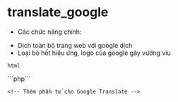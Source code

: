 # translate_google
- Các chức năng chính:
 + Dịch toàn bộ trang web với google dịch
 + Loại bỏ hết hiệu ứng, logo của google gây vướng víu

```html```
<link href="duogxaolin.css?t=1685691435175" rel="stylesheet" type="text/css" />
<script type="text/javascript">
    function googleTranslate() {
        new google.translate['TranslateElement']({
            pageLanguage: 'vi'
        }, 'button_translate');
    }
</script>
<script type="text/javascript" src="//translate.google.com/translate_a/element.js?cb=googleTranslate"></script>
```php```

    <!-- Thêm phần tử cho Google Translate -->
   <div id="button_translate"></div>
